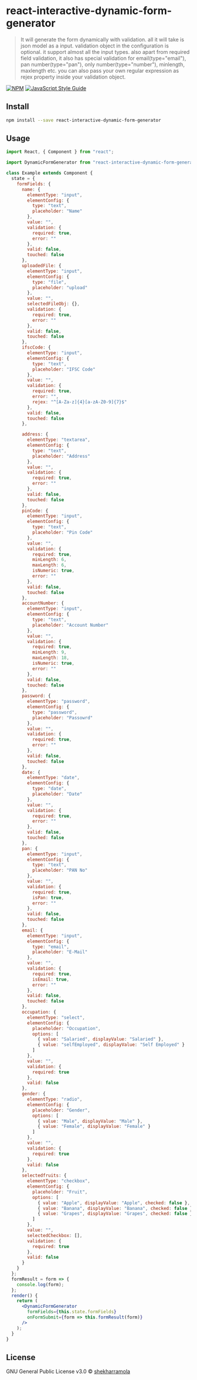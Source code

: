 # react-interactive-dynamic-form-generator

> It will generate the form dynamically with validation. all it will take is json model as a input. validation object in the configuration is optional. it support almost all the input types. also apart from required field validation, it also has special validation for email(type="email"), pan number(type="pan"), only number(type="number"), minlength, maxlength etc. you can also pass your own regular expression as rejex property inside your validation object.

[![NPM](https://img.shields.io/npm/v/react-interactive-dynamic-form-generator.svg)](https://www.npmjs.com/package/react-interactive-dynamic-form-generator) [![JavaScript Style Guide](https://img.shields.io/badge/code_style-standard-brightgreen.svg)](https://standardjs.com)

## Install

```bash
npm install --save react-interactive-dynamic-form-generator
```

## Usage

```jsx
import React, { Component } from "react";

import DynamicFormGenerator from "react-interactive-dynamic-form-generator";

class Example extends Component {
  state = {
    formFields: {
      name: {
        elementType: "input",
        elementConfig: {
          type: "text",
          placeholder: "Name"
        },
        value: "",
        validation: {
          required: true,
          error: ""
        },
        valid: false,
        touched: false
      },
      uploadedFile: {
        elementType: "input",
        elementConfig: {
          type: "file",
          placeholder: "upload"
        },
        value: "",
        selectedFileObj: {},
        validation: {
          required: true,
          error: ""
        },
        valid: false,
        touched: false
      },
      ifscCode: {
        elementType: "input",
        elementConfig: {
          type: "text",
          placeholder: "IFSC Code"
        },
        value: "",
        validation: {
          required: true,
          error: "",
          rejex: "^[A-Za-z]{4}[a-zA-Z0-9]{7}$"
        },
        valid: false,
        touched: false
      },

      address: {
        elementType: "textarea",
        elementConfig: {
          type: "text",
          placeholder: "Address"
        },
        value: "",
        validation: {
          required: true,
          error: ""
        },
        valid: false,
        touched: false
      },
      pinCode: {
        elementType: "input",
        elementConfig: {
          type: "text",
          placeholder: "Pin Code"
        },
        value: "",
        validation: {
          required: true,
          minLength: 6,
          maxLength: 6,
          isNumeric: true,
          error: ""
        },
        valid: false,
        touched: false
      },
      accountNumber: {
        elementType: "input",
        elementConfig: {
          type: "text",
          placeholder: "Account Number"
        },
        value: "",
        validation: {
          required: true,
          minLength: 9,
          maxLength: 18,
          isNumeric: true,
          error: ""
        },
        valid: false,
        touched: false
      },
      password: {
        elementType: "password",
        elementConfig: {
          type: "password",
          placeholder: "Passowrd"
        },
        value: "",
        validation: {
          required: true,
          error: ""
        },
        valid: false,
        touched: false
      },
      date: {
        elementType: "date",
        elementConfig: {
          type: "date",
          placeholder: "Date"
        },
        value: "",
        validation: {
          required: true,
          error: ""
        },
        valid: false,
        touched: false
      },
      pan: {
        elementType: "input",
        elementConfig: {
          type: "text",
          placeholder: "PAN No"
        },
        value: "",
        validation: {
          required: true,
          isPan: true,
          error: ""
        },
        valid: false,
        touched: false
      },
      email: {
        elementType: "input",
        elementConfig: {
          type: "email",
          placeholder: "E-Mail"
        },
        value: "",
        validation: {
          required: true,
          isEmail: true,
          error: ""
        },
        valid: false,
        touched: false
      },
      occupation: {
        elementType: "select",
        elementConfig: {
          placeholder: "Occupation",
          options: [
            { value: "Salaried", displayValue: "Salaried" },
            { value: "selfEmployed", displayValue: "Self Employed" }
          ]
        },
        value: "",
        validation: {
          required: true
        },
        valid: false
      },
      gender: {
        elementType: "radio",
        elementConfig: {
          placeholder: "Gender",
          options: [
            { value: "Male", displayValue: "Male" },
            { value: "Female", displayValue: "Female" }
          ]
        },
        value: "",
        validation: {
          required: true
        },
        valid: false
      },
      selectedfruits: {
        elementType: "checkbox",
        elementConfig: {
          placeholder: "Fruit",
          options: [
            { value: "Apple", displayValue: "Apple", checked: false },
            { value: "Banana", displayValue: "Banana", checked: false },
            { value: "Grapes", displayValue: "Grapes", checked: false }
          ]
        },
        value: "",
        selectedCheckbox: [],
        validation: {
          required: true
        },
        valid: false
      }
    }
  };
  formResult = form => {
    console.log(form);
  };
  render() {
    return (
      <DynamicFormGenerator
        formFields={this.state.formFields}
        onFormSubmit={form => this.formResult(form)}
      />
    );
  }
}
```

## License

GNU General Public License v3.0 © [shekharramola](https://github.com/shekharramola)
